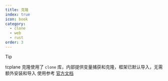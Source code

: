 ```yaml
---
title: 克隆
index: true
icon: book
category:
  - clone
  - web
  - rust
order: 3
---
```


> [!tip]
> tcplane 克隆使用了 `clone` 库，内部提供变量捕获和克隆，框架已默认导入，无需额外安装和导入
> 使用参考 [官方文档](../clonelicious/README.md)

<Bottom />
